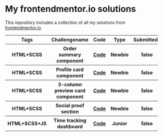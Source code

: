 # My frontendmentor.io solutions

This repository includes a collection of all my solutions from [frontendmentor.io](https://frontendmentor.io).

<table style="text-align:center;">
    <tr>
        <th>Tags</th>
        <th>Challengename</th>
        <th>Code</th>
        <th>Type</th>
        <th>Submitted?</th>
        <th>Free?</th>
    </tr>
    <tr>
        <th>HTML+SCSS</th>
        <th>Order summary component</th>
        <th><a href="https://github.com/TheKeineAhnung/frontendmentor.io/tree/main/src/order-summary-component">Code</a></th>
        <th>Newbie</th>
        <th>false</th>
        <th>true</th>
    </tr>
    <tr>
        <th>HTML+SCSS</th>
        <th>Profile card component</th>
        <th><a href="https://github.com/TheKeineAhnung/frontendmentor.io/tree/main/src/profile-card-component">Code</a></th>
        <th>Newbie</th>
        <th>false</th>
        <th>true</th>
    </tr>
    <tr>
        <th>HTML+SCSS</th>
        <th>3-column preview card component</th>
        <th><a href="https://github.com/TheKeineAhnung/frontendmentor.io/tree/main/src/3-column-preview-card-component">Code</a></th>
        <th>Newbie</th>
        <th>false</th>
        <th>true</th>
    </tr>
    <tr>
        <th>HTML+SCSS</th>
        <th>Social proof section</th>
        <th><a href="https://github.com/TheKeineAhnung/frontendmentor.io/tree/main/src/social-proof-section">Code</a></th>
        <th>Newbie</th>
        <th>false</th>
        <th>true</th>
    </tr>
    <tr>
        <th>HTML+SCSS+JS</th>
        <th>Time tracking dashboard</th>
        <th><a href="https://github.com/TheKeineAhnung/frontendmentor.io/tree/main/src/time-tracking-dashboard">Code</a></th>
        <th>Junior</th>
        <th>false</th>
        <th>true</th>
    </tr>
</table>
